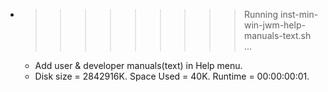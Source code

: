 * >>>>>>>>> Running inst-min-win-jwm-help-manuals-text.sh ...
  * Add user & developer manuals(text) in Help menu.
  * Disk size = 2842916K. Space Used = 40K. Runtime = 00:00:00:01.
